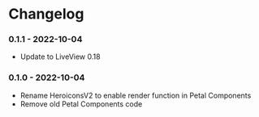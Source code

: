 # Changelog

### 0.1.1 - 2022-10-04

- Update to LiveView 0.18

### 0.1.0 - 2022-10-04

- Rename HeroiconsV2 to enable render function in Petal Components
- Remove old Petal Components code
